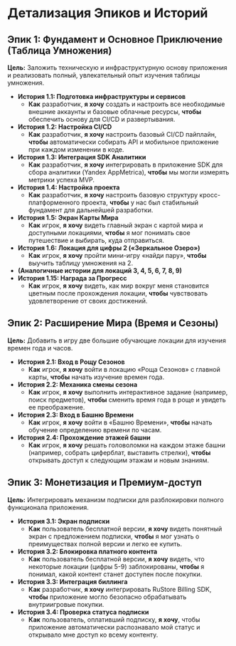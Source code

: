# Детализация Эпиков и Историй

## **Эпик 1: Фундамент и Основное Приключение (Таблица Умножения)**
**Цель:** Заложить техническую и инфраструктурную основу приложения и реализовать полный, увлекательный опыт изучения таблицы умножения.

* **История 1.1: Подготовка инфраструктуры и сервисов**
    * **Как** разработчик, **я хочу** создать и настроить все необходимые внешние аккаунты и базовые облачные ресурсы, **чтобы** обеспечить основу для CI/CD и развертывания.
* **История 1.2: Настройка CI/CD**
    * **Как** разработчик, **я хочу** настроить базовый CI/CD пайплайн, **чтобы** автоматически собирать API и мобильное приложение при каждом изменении в коде.
* **История 1.3: Интеграция SDK Аналитики**
    * **Как** разработчик, **я хочу** интегрировать в приложение SDK для сбора аналитики (Yandex AppMetrica), **чтобы** мы могли измерять метрики успеха MVP.
* **История 1.4: Настройка проекта**
    * **Как** разработчик, **я хочу** настроить базовую структуру кросс-платформенного проекта, **чтобы** у нас был стабильный фундамент для дальнейшей разработки.
* **История 1.5: Экран Карты Мира**
    * **Как** игрок, **я хочу** видеть главный экран с картой мира и доступными локациями, **чтобы** я мог понимать свое путешествие и выбирать, куда отправиться.
* **История 1.6: Локация для цифры 2 («Зеркальное Озеро»)**
    * **Как** игрок, **я хочу** пройти мини-игру «найди пару», **чтобы** выучить таблицу умножения на 2.
* **(Аналогичные истории для локаций 3, 4, 5, 6, 7, 8, 9)**
* **История 1.15: Награда за Прогресс**
    * **Как** игрок, **я хочу** видеть, как мир вокруг меня становится цветным после прохождения локации, **чтобы** чувствовать удовлетворение от своих достижений.

## **Эпик 2: Расширение Мира (Время и Сезоны)**
**Цель:** Добавить в игру две большие обучающие локации для изучения времен года и часов.

* **История 2.1: Вход в Рощу Сезонов**
    * **Как** игрок, **я хочу** войти в локацию «Роща Сезонов» с главной карты, **чтобы** начать изучение времен года.
* **История 2.2: Механика смены сезона**
    * **Как** игрок, **я хочу** выполнить интерактивное задание (например, поиск предметов), **чтобы** сменить время года в роще и увидеть ее преображение.
* **История 2.3: Вход в Башню Времени**
    * **Как** игрок, **я хочу** войти в «Башню Времени», **чтобы** начать обучение определению времени по часам.
* **История 2.4: Прохождение этажей башни**
    * **Как** игрок, **я хочу** решать головоломки на каждом этаже башни (например, собрать циферблат, выставить стрелки), **чтобы** открывать доступ к следующим этажам и новым знаниям.

## **Эпик 3: Монетизация и Премиум-доступ**
**Цель:** Интегрировать механизм подписки для разблокировки полного функционала приложения.

* **История 3.1: Экран подписки**
    * **Как** пользователь бесплатной версии, **я хочу** видеть понятный экран с предложением подписки, **чтобы** я мог узнать о преимуществах полной версии и легко ее купить.
* **История 3.2: Блокировка платного контента**
    * **Как** пользователь бесплатной версии, **я хочу** видеть, что некоторые локации (цифры 5-9) заблокированы, **чтобы** я понимал, какой контент станет доступен после покупки.
* **История 3.3: Интеграция биллинга**
    * **Как** разработчик, **я хочу** интегрировать RuStore Billing SDK, **чтобы** приложение могло безопасно обрабатывать внутриигровые покупки.
* **История 3.4: Проверка статуса подписки**
    * **Как** пользователь, оплативший подписку, **я хочу**, чтобы приложение автоматически распознавало мой статус и открывало мне доступ ко всему контенту.